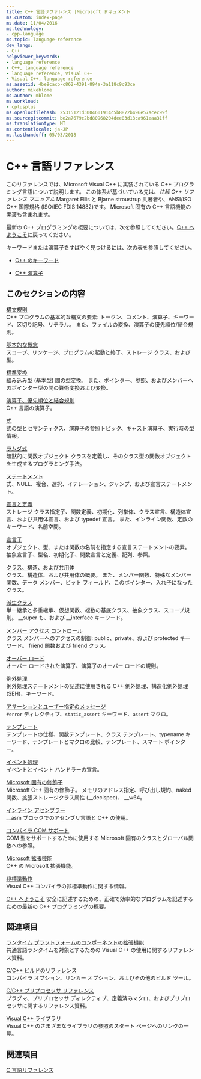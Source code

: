 ```yaml
---
title: C++ 言語リファレンス |Microsoft ドキュメント
ms.custom: index-page
ms.date: 11/04/2016
ms.technology:
- cpp-language
ms.topic: language-reference
dev_langs:
- C++
helpviewer_keywords:
- language reference
- C++, language reference
- language reference, Visual C++
- Visual C++, language reference
ms.assetid: 4be9cacb-c862-4391-894a-3a118c9c93ce
author: mikeblome
ms.author: mblome
ms.workload:
- cplusplus
ms.openlocfilehash: 25315121d3004601914c5b8872b496e57acec99f
ms.sourcegitcommit: be2a7679c2bd80968204dee03d13ca961eaa31ff
ms.translationtype: MT
ms.contentlocale: ja-JP
ms.lasthandoff: 05/03/2018
---
```

# <a name="c-language-reference"></a>C++ 言語リファレンス
このリファレンスでは、Microsoft Visual C++ に実装されている C++ プログラミング言語について説明します。 この体系が基づいている先は、*注解 C++ リファレンス マニュアル* Margaret Ellis と Bjarne stroustrup 共著者や、ANSI/ISO C++  国際規格 (ISO/IEC FDIS 14882)です。 Microsoft 固有の C++ 言語機能の実装も含まれます。  

最新の C++ プログラミングの概要については、次を参照してください。[C++ へようこそ](welcome-back-to-cpp-modern-cpp.md)に戻ってください。
  
 キーワードまたは演算子をすばやく見つけるには、次の表を参照してください。  
  
-   [C++ のキーワード](../cpp/keywords-cpp.md)  
  
-   [C++ 演算子](../cpp/cpp-built-in-operators-precedence-and-associativity.md)  
  
## <a name="in-this-section"></a>このセクションの内容  

 [構文規則](../cpp/lexical-conventions.md)  
 C++ プログラムの基本的な構文の要素: トークン、コメント、演算子、キーワード、区切り記号、リテラル。 また、ファイルの変換、演算子の優先順位/結合規則。  
  
 [基本的な概念](../cpp/basic-concepts-cpp.md)  
 スコープ、リンケージ、プログラムの起動と終了、ストレージ クラス、および型。  
  
 [標準変換](../cpp/standard-conversions.md)  
 組み込み型 (基本型) 間の型変換。 また、ポインター、参照、およびメンバーへのポインター型の間の算術変換および変換。  
  
 [演算子、優先順位と結合規則](../cpp/cpp-built-in-operators-precedence-and-associativity.md)  
 C++ 言語の演算子。  
  
 [式](../cpp/expressions-cpp.md)  
 式の型とセマンティクス、演算子の参照トピック、キャスト演算子、実行時の型情報。  
  
 [ラムダ式](../cpp/lambda-expressions-in-cpp.md)  
 暗黙的に関数オブジェクト クラスを定義し、そのクラス型の関数オブジェクトを生成するプログラミング手法。  
  
 [ステートメント](../cpp/statements-cpp.md)  
 式、NULL、複合、選択、イテレーション、ジャンプ、および宣言ステートメント。  
  
 [宣言と定義](declarations-and-definitions-cpp.md)  
 ストレージ クラス指定子、関数定義、初期化、列挙体、クラス宣言、構造体宣言、および共用体宣言、および typedef 宣言。 また、インライン関数、定数のキーワード、名前空間。  
  
 [宣言子](http://msdn.microsoft.com/en-us/8a7b9b51-92bd-4ac0-b3fe-0c4abe771838)  
 オブジェクト、型、または関数の名前を指定する宣言ステートメントの要素。 抽象宣言子、型名、初期化子、関数宣言と定義、配列、参照。  
  
 [クラス、構造、および共用体](../cpp/classes-and-structs-cpp.md)  
 クラス、構造体、および共用体の概要。 また、メンバー関数、特殊なメンバー関数、データ メンバー、ビット フィールド、このポインター、入れ子になったクラス。  
  
 [派生クラス](../cpp/inheritance-cpp.md)  
 単一継承と多重継承、仮想関数、複数の基底クラス、抽象クラス、スコープ規則。 __super も、および \__interface キーワード。  
  
 [メンバー アクセス コントロール](../cpp/member-access-control-cpp.md)  
 クラス メンバーへのアクセスの制御: public、private、および protected キーワード。 friend 関数および friend クラス。  
  
 [オーバー ロード](operator-overloading.md)  
 オーバー ロードされた演算子、演算子のオーバー ロードの規則。  
  
 [例外処理](../cpp/exception-handling-in-visual-cpp.md)  
 例外処理ステートメントの記述に使用される C++ 例外処理、構造化例外処理 (SEH)、キーワード。  
  
 [アサーションとユーザー指定のメッセージ](../cpp/assertion-and-user-supplied-messages-cpp.md)  
 `#error` ディレクティブ、`static_assert` キーワード、`assert` マクロ。  
  
 [テンプレート](../cpp/templates-cpp.md)  
 テンプレートの仕様、関数テンプレート、クラス テンプレート、typename キーワード、テンプレートとマクロの比較、テンプレート、スマート ポインター。  
  
 [イベント処理](../cpp/event-handling.md)  
 イベントとイベント ハンドラーの宣言。  
  
 [Microsoft 固有の修飾子](../cpp/microsoft-specific-modifiers.md)  
 Microsoft C++ 固有の修飾子。 メモリのアドレス指定、呼び出し規約、naked 関数、拡張ストレージクラス属性 (__declspec)、 \__w64。  
  
 [インライン アセンブラー](../assembler/inline/inline-assembler.md)  
 __asm ブロックでのアセンブリ言語と C++ の使用。  
  
 [コンパイラ COM サポート](../cpp/compiler-com-support.md)  
 COM 型をサポートするために使用する Microsoft 固有のクラスとグローバル関数への参照。  
  
 [Microsoft 拡張機能](../cpp/microsoft-extensions.md)  
 C++ の Microsoft 拡張機能。  
  
 [非標準動作](../cpp/nonstandard-behavior.md)  
 Visual C++ コンパイラの非標準動作に関する情報。  

 [C++ へようこそ](welcome-back-to-cpp-modern-cpp.md)  安全に記述するための、正確で効率的なプログラムを記述するための最新の C++ プログラミングの概要。
  
## <a name="related-sections"></a>関連項目  
 [ランタイム プラットフォームのコンポーネントの拡張機能](../windows/component-extensions-for-runtime-platforms.md)  
 共通言語ランタイムを対象とするための Visual C++ の使用に関するリファレンス資料。  
  
 [C/C++ ビルドのリファレンス](../build/reference/c-cpp-building-reference.md)  
 コンパイラ オプション、リンカー オプション、およびその他のビルド ツール。  
  
 [C/C++ プリプロセッサ リファレンス](../preprocessor/c-cpp-preprocessor-reference.md)  
 プラグマ、プリプロセッサ ディレクティブ、定義済みマクロ、およびプリプロセッサに関するリファレンス資料。  
  
 [Visual C++ ライブラリ](../standard-library/cpp-standard-library-reference.md)  
 Visual C++ のさまざまなライブラリの参照のスタート ページへのリンクの一覧。  
  
## <a name="see-also"></a>関連項目  
 [C 言語リファレンス](../c-language/c-language-reference.md)
